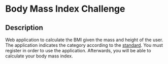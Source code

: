 # Body Mass Index Challenge

## Description
Web application to calculate the BMI given the mass and height of the user. The application indicates the category according to the [standard](http://en.wikipedia.org/wiki/Body_mass_index#Categories). You must register in order to use the application. Afterwards, you will be able to calculate your body mass index.

